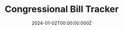 ---
title: "Congressional Bill Tracker"
date: "2024-01-02T00:00:00.000Z"
description: "A modern platform that makes congressional bills accessible to everyone by using AI to generate clear summaries, provide real-time updates, and visualize the legislative process. Features include bill tracking, plain English summaries, and comprehensive information about sponsors and voting records."
image: "/project/BillsInCongress.gif"
projectUrl: "https://billsincongress.com/"
technologies: ["Next.js", "Supabase", "API"]
--- 